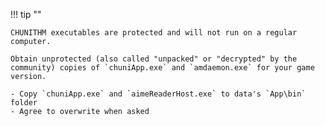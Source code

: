 !!! tip ""

    CHUNITHM executables are protected and will not run on a regular computer.

    Obtain unprotected (also called "unpacked" or "decrypted" by the community) copies of `chuniApp.exe` and `amdaemon.exe` for your game version.

    - Copy `chuniApp.exe` and `aimeReaderHost.exe` to data's `App\bin` folder
    - Agree to overwrite when asked